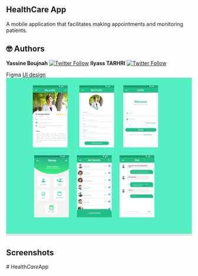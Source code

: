 ## HealthCare App
A mobile application that facilitates making appointments and monitoring patients.

## 🤓 Authors
**Yassine Boujnah** [![Twitter Follow](https://img.shields.io/twitter/follow/yassboujnah.svg?style=social)](https://twitter.com/yassboujnah)
**Ilyass TARHRI** [![Twitter Follow](https://img.shields.io/twitter/follow/ilyass_trh.svg?style=social)](https://twitter.com/ilyass_trh)


Figma [UI design](https://www.figma.com/file/L0xzd81wOR54JDfknXAZaR/HealthCare?node-id=0%3A1)
<img src="Screenshots/App_ui.png"/>


## Screenshots

[//]: # (  Doctor Home                 |    Patient Home        | Search Doctor)

[//]: # (:-------------------------:|:-------------------------:|:-------------------------:)

[//]: # (<img src="Screenshots/Doctor_home.jpg" height="500em" />|<img src="Screenshots/Patient_home.jpg" height="500em" />|<img src="Screenshots/Search_doctor.jpg" height="500em" />)

[//]: # ()
[//]: # (  Find Appointement                 |    Select Appointement        | Accept Appointement)

[//]: # (:-------------------------:|:-------------------------:|:----------------------)

[//]: # (<img src="Screenshots/Appointment_1.jpg" height="500em" />|<img src="Screenshots/Appointment_2.jpg" height="500em" />&#41;|<img src="Screenshots/Appointment_3.jpg" height="500em" />)

[//]: # ()
[//]: # (  Add Treatment                |    Medical Folder        | Contact)

[//]: # (:-------------------------:|:-------------------------:|:----------------------)

[//]: # (<img src="Screenshots/Medical_folder_1.jpg" height="500em" />|<img src="Screenshots/Medical_folder_2.jpg" height="500em" />|<img src="Screenshots/Medical_folder_3.jpg" height="500em" />)

[//]: # ()
#   H e a l t h _ C a r e _ A p p 
 
 
